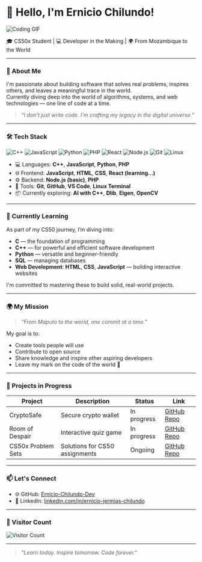 # 👋 Hello, I'm Ernicio Chilundo!

![Coding GIF](https://media.giphy.com/media/3o7aD2saalBwwftBIY/giphy.gif)

🎓 CS50x Student | 💻 Developer in the Making | 🌍 From Mozambique to the World

---

### 🧠 About Me

I'm passionate about building software that solves real problems, inspires others, and leaves a meaningful trace in the world.  
Currently diving deep into the world of algorithms, systems, and web technologies — one line of code at a time.

> _“I don't just write code. I'm crafting my legacy in the digital universe.”_

---

### 🛠️ Tech Stack

![C++](https://img.shields.io/badge/-C++-00599C?style=for-the-badge&logo=c%2B%2B&logoColor=white)
![JavaScript](https://img.shields.io/badge/-JavaScript-F7DF1E?style=for-the-badge&logo=javascript&logoColor=black)
![Python](https://img.shields.io/badge/-Python-3776AB?style=for-the-badge&logo=python&logoColor=white)
![PHP](https://img.shields.io/badge/-PHP-777BB4?style=for-the-badge&logo=php&logoColor=white)
![React](https://img.shields.io/badge/-React-61DAFB?style=for-the-badge&logo=react&logoColor=black)
![Node.js](https://img.shields.io/badge/-Node.js-339933?style=for-the-badge&logo=node.js&logoColor=white)
![Git](https://img.shields.io/badge/-Git-F05032?style=for-the-badge&logo=git&logoColor=white)
![Linux](https://img.shields.io/badge/-Linux-FCC624?style=for-the-badge&logo=linux&logoColor=black)

- 💻 Languages: **C++**, **JavaScript**, **Python**, **PHP**  
- 🌐 Frontend: **JavaScript**, **HTML**, **CSS**, **React (learning...)**  
- ⚙️ Backend: **Node.js (basic)**, **PHP**  
- 🔧 Tools: **Git**, **GitHub**, **VS Code**, **Linux Terminal**  
- 📦 Currently exploring: **AI with C++**, **Dlib**, **Eigen**, **OpenCV**

---

### 🌱 Currently Learning

As part of my CS50 journey, I’m diving into:

- **C** — the foundation of programming  
- **C++** — for powerful and efficient software development  
- **Python** — versatile and beginner-friendly  
- **SQL** — managing databases  
- **Web Development**: **HTML**, **CSS**, **JavaScript** — building interactive websites

I'm committed to mastering these to build solid, real-world projects.

---

### 🌍 My Mission

> _"From Maputo to the world, one commit at a time."_

My goal is to:  
- Create tools people will use  
- Contribute to open source  
- Share knowledge and inspire other aspiring developers  
- Leave my mark on the code of the world 🌟

---

### 📂 Projects in Progress

| Project         | Description                              | Status    | Link                                   |
|-----------------|------------------------------------------|-----------|----------------------------------------|
| CryptoSafe      | Secure crypto wallet                     | In progress | [GitHub Repo](https://github.com/Ernicio-Chilundo-Dev/CryptoSafe) |
| Room of Despair | Interactive quiz game                    | In progress | [GitHub Repo](https://github.com/Ernicio-Chilundo-Dev/Room-of-Despair) |
| CS50x Problem Sets | Solutions for CS50 assignments         | Ongoing   | [GitHub Repo](https://github.com/Ernicio-Chilundo-Dev/cs50x-psets) |

---

### 📫 Let's Connect

- 🌐 GitHub: [Ernicio-Chilundo-Dev](https://github.com/Ernicio-Chilundo-Dev)  
- 💼 LinkedIn: [linkedin.com/in/ernicio-jermias-chilundo](https://www.linkedin.com/in/ernicio-jermias-chilundo)

---

### 🌟 Visitor Count

![Visitor Count](https://profile-counter.glitch.me/Ernicio-Chilundo-Dev/count.svg)

---

> _"Learn today. Inspire tomorrow. Code forever."_
